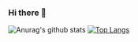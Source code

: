 ### Hi there 👋
![Anurag's github stats](https://github-readme-stats.vercel.app/api?username=UMASHIBA1&count_private=true)
[![Top Langs](https://github-readme-stats.vercel.app/api/top-langs/?username=UMASHIBA1&layout=compact&langs_count=10)](https://github.com/anuraghazra/github-readme-stats)  

<!--
**UMASHIBA1/UMASHIBA1** is a ✨ _special_ ✨ repository because its `README.md` (this file) appears on your GitHub profile.

Here are some ideas to get you started:

- 🔭 I’m currently working on ...
- 🌱 I’m currently learning ...
- 👯 I’m looking to collaborate on ...
- 🤔 I’m looking for help with ...
- 💬 Ask me about ...
- 📫 How to reach me: ...
- 😄 Pronouns: ...
- ⚡ Fun fact: ...
-->
